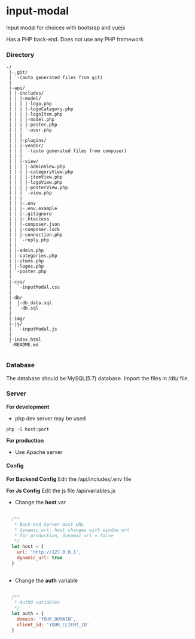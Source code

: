 # input-modal

Input modal for choices with bootsrap and vuejs

Has a PHP back-end. Does not use any PHP framework

### Directory
```
-/
 |-.git/
 | `-(auto generated files from git)
 |
 |-api/
 | |-includes/
 | | |-model/
 | | | |-logo.php
 | | | |-logoCategory.php
 | | | |-logoItem.php
 | | | |-model.php
 | | | |-poster.php
 | | | `-user.php
 | | |
 | | |-plugins/
 | | |-vendor/
 | | | `-(auto generated files from composer)
 | | |
 | | |-view/
 | | | |-adminView.php
 | | | |-categoryView.php
 | | | |-itemView.php
 | | | |-logoView.php
 | | | |-posterView.php
 | | | `-view.php
 | | |
 | | |-.env
 | | |-.env.example
 | | |-.gitignore
 | | |-.htaccess
 | | |-composer.json
 | | |-composer.lock
 | | |-connection.php
 | | `-reply.php
 | |
 | |-admin.php
 | |-categories.php
 | |-items.php
 | |-logos.php
 | `-poster.php
 |
 |-css/
 |  `-inputModal.css
 |
 |-db/
 |  |-db_data.sql
 |  `-db.sql
 |
 |-img/
 |-js/
 |  `-inputModal.js
 |
 |-index.html
 `-README.md
 
```

### Database

The database should be MySQL(5.7) database.
Import the files in /db/ file.

### Server
**For development**
- php dev server may be used
```
php -S host:port
```

**For production**
- Use Apache server


#### Config
**For Backend Config**
Edit the /api/includes/.env file 

**For Js Config**
Edit the js file /api/variables.js 
- Change the __host__ var
```javascript
  
  /**
   * Back-end Server Host URL
   * dynamic_url: host changes with window url
   * for production, dynamic_url = false
   */
  let host = {
    url: 'http://127.0.0.1',
    dynamic_url: true
  }
  
```
- Change the __auth__ variable
```javascript
  
  /**
   * Auth0 variables
   */
  let auth = {
    domain: 'YOUR_DOMAIN',
    client_id: 'YOUR_CLIENT_ID'
  }
  
```
